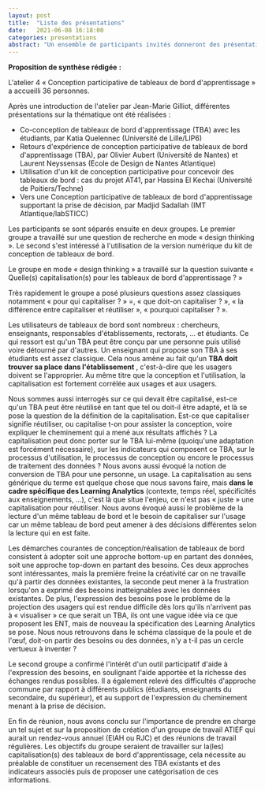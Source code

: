 ```yaml
---
layout: post
title:  "Liste des présentations"
date:   2021-06-08 16:18:00
categories: presentations 
abstract: "Un ensemble de participants invités donneront des présentation durant la première partie de l'atelier"
---
```

**Proposition de synthèse rédigée**  **:**

L&#39;atelier 4 « Conception participative de tableaux de bord d&#39;apprentissage » a accueilli 36 personnes.

Après une introduction de l&#39;atelier par Jean-Marie Gilliot, différentes présentations sur la thématique ont été réalisées :

- Co-conception de tableaux de bord d&#39;apprentissage (TBA) avec les étudiants, par Katia Quelennec (Université de Lille/LIP6)
- Retours d&#39;expérience de conception participative de tableaux de bord d&#39;apprentissage (TBA), par Olivier Aubert (Université de Nantes) et Laurent Neyssensas (Ecole de Design de Nantes Atlantique)
- Utilisation d&#39;un kit de conception participative pour concevoir des tableaux de bord : cas du projet AT41, par Hassina El Kechai (Université de Poitiers/Techne)
- Vers une Conception participative de tableaux de bord d&#39;apprentissage supportant la prise de décision, par Madjid Sadallah (IMT Atlantique/labSTICC)

Les participants se sont séparés ensuite en deux groupes. Le premier groupe a travaillé sur une question de recherche en mode « design thinking ». Le second s&#39;est intéressé à l&#39;utilisation de la version numérique du kit de conception de tableaux de bord.

Le groupe en mode « design thinking » a travaillé sur la question suivante « Quelle(s) capitalisation(s) pour les tableaux de bord d&#39;apprentissage ? »

Très rapidement le groupe a posé plusieurs questions assez classiques notamment « pour qui capitaliser ? » =, « que doit-on capitaliser ? », « la différence entre capitaliser et réutiliser », « pourquoi capitaliser ? ».

Les utilisateurs de tableaux de bord sont nombreux : chercheurs, enseignants, responsables d&#39;établissements, rectorats, … et étudiants. Ce qui ressort est qu&#39;un TBA peut être conçu par une personne puis utilisé voire détourné par d&#39;autres. Un enseignant qui propose son TBA à ses étudiants est assez classique. Cela nous amène au fait qu&#39;un **TBA doit trouver sa place dans l&#39;établissement** , c&#39;est-à-dire que les usagers doivent se l&#39;approprier. Au même titre que la conception et l&#39;utilisation, la capitalisation est fortement corrélée aux usages et aux usagers.

Nous sommes aussi interrogés sur ce qui devait être capitalisé, est-ce qu&#39;un TBA peut être réutilisé en tant que tel ou doit-il être adapté, et là se pose la question de la définition de la capitalisation. Est-ce que capitaliser signifie réutiliser, ou capitalise t-on pour assister la conception, voire expliquer le cheminement qui a mené aux résultats affichés ? La capitalisation peut donc porter sur le TBA lui-même (quoiqu&#39;une adaptation est forcément nécessaire), sur les indicateurs qui composent ce TBA, sur le processus d&#39;utilisation, le processus de conception ou encore le processus de traitement des données ? Nous avons aussi évoqué la notion de conversion de TBA pour une personne, un usage. La capitalisation au sens générique du terme est quelque chose que nous savons faire, mais **dans le cadre spécifique des Learning Analytics** (contexte, temps réel, spécificités aux enseignements, ...), c&#39;est là que situe l&#39;enjeu, ce n&#39;est pas « juste » une capitalisation pour réutiliser. Nous avons évoqué aussi le problème de la lecture d&#39;un même tableau de bord et le besoin de capitaliser sur l&#39;usage car un même tableau de bord peut amener à des décisions différentes selon la lecture qui en est faite.

Les démarches courantes de conception/réalisation de tableaux de bord consistent à adopter soit une approche bottom-up en partant des données, soit une approche top-down en partant des besoins. Ces deux approches sont intéressantes, mais la première freine la créativité car on ne travaille qu&#39;à partir des données existantes, la seconde peut mener à la frustration lorsqu&#39;on a exprimé des besoins inatteignables avec les données existantes. De plus, l&#39;expression des besoins pose le problème de la projection des usagers qui est rendue difficile dès lors qu&#39;ils n&#39;arrivent pas à « visualiser » ce que serait un TBA, ils ont une vague idée via ce que proposent les ENT, mais de nouveau la spécification des Learning Analytics se pose. Nous nous retrouvons dans le schéma classique de la poule et de l&#39;œuf, doit-on partir des besoins ou des données, n&#39;y a t-il pas un cercle vertueux à inventer ?

Le second groupe a confirmé l&#39;intérêt d&#39;un outil participatif d&#39;aide à l&#39;expression des besoins, en soulignant l&#39;aide apportée et la richesse des échanges rendus possibles. Il a également relevé des difficultés d&#39;approche commune par rapport à différents publics (étudiants, enseignants du secondaire, du supérieur), et au support de l&#39;expression du cheminement menant à la prise de décision.

En fin de réunion, nous avons conclu sur l&#39;importance de prendre en charge un tel sujet et sur la proposition de création d&#39;un groupe de travail ATIEF qui aurait un rendez-vous annuel (EIAH ou RJC) et des réunions de travail régulières. Les objectifs du groupe seraient de travailler sur la(les) capitalisation(s) des tableaux de bord d&#39;apprentissage, cela nécessite au préalable de constituer un recensement des TBA existants et des indicateurs associés puis de proposer une catégorisation de ces informations.